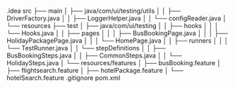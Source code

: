 .idea
src
├── main
│   ├── java/com/ui/testing/utils
│   │   ├── DriverFactory.java
│   │   ├── LoggerHelper.java
│   │   └── configReader.java
│   └── resources
├── test
│   ├── java/com/ui/testing
│   │   ├── hooks
│   │   │   └── Hooks.java
│   │   ├── pages
│   │   │   ├── BusBookingPage.java
│   │   │   ├── HolidayPackagePage.java
│   │   │   └── HomePage.java
│   │   ├── runners
│   │   │   └── TestRunner.java
│   │   └── stepDefinitions
│   │       ├── BusBookingSteps.java
│   │       ├── CommonSteps.java
│   │       └── HolidaySteps.java
│   └── resources/features
│       ├── busBooking.feature
│       ├── flightsearch.feature
│       ├── hotelPackage.feature
│       └── hotelSearch.feature
.gitignore
pom.xml
